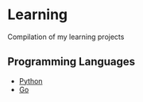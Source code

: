 # Learning

Compilation of my learning projects

## Programming Languages

- [Python](python)
- [Go](go)